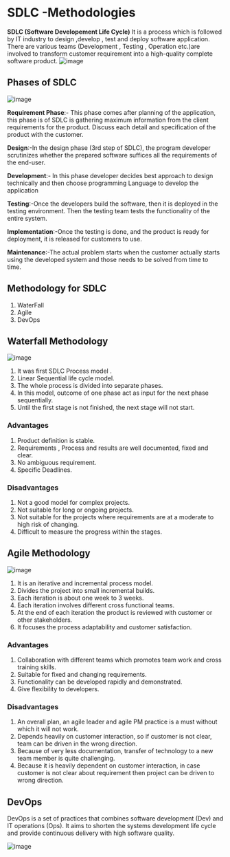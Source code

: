 # SDLC -Methodologies
 
**SDLC (Software Developement Life Cycle)**
It is a process which is followed by IT industry to design ,develop , test and deploy software application.
There are various teams (Development , Testing , Operation etc.)are involved to transform customer requirement into a high-quality complete software product.
![image](https://github.com/kmitsolution/SDLC/assets/84008107/b838520b-8ad6-4c9d-b701-89d2e4dfac58)


## Phases of SDLC
![image](https://github.com/kmitsolution/SDLC/assets/84008107/2c226a30-7184-4b7d-8085-52341c5865e9)





**Requirement Phase**:- This phase comes after planning of the application, this phase is of SDLC is gathering maximum information from the client requirements for the product. Discuss each detail and specification of the product with the customer.

**Design**:-In the design phase (3rd step of SDLC), the program developer scrutinizes whether the prepared software suffices all the requirements of the end-user.

**Development**:- In this phase developer decides best approach to design technically and then choose programming Language to develop the application

**Testing**:-Once the developers build the software, then it is deployed in the testing environment. Then the testing team tests the functionality of the entire system.

**Implementation**:-Once the testing is done, and the product is ready for deployment, it is released for customers to use.

**Maintenance**:-The actual problem starts when the customer actually starts using the developed system and those needs to be solved from time to time.

## Methodology for SDLC
1. WaterFall
2. Agile
3. DevOps

## Waterfall Methodology


![image](https://github.com/kmitsolution/SDLC/assets/84008107/cf051494-d3fe-4b9d-b1ca-da1431e5b80c)

1. It was first SDLC Process model .
2. Linear Sequential life cycle model.
3. The whole process is divided into separate phases.
4. In this model, outcome of one phase act as input for the next phase sequentially.
5. Until the first stage is not finished, the next stage will not start.

### Advantages

1. Product definition is stable.
2. Requirements , Process and results are well documented, fixed and clear.
3. No ambiguous requirement.
4. Specific Deadlines.

### Disadvantages

1. Not a good model for complex projects.
2. Not suitable for long or ongoing projects.
3. Not suitable for the projects where requirements are at a moderate to high risk of changing.
4. Difficult to measure the progress within the stages.

## Agile Methodology

![image](https://github.com/kmitsolution/SDLC/assets/84008107/778dd598-2355-40fe-a180-ff0431e55c96)


1. It is an iterative and incremental process model.
2. Divides the project into small incremental builds.
3. Each iteration is about one week to 3 weeks.
4. Each iteration involves different cross functional teams.
5. At the end of each iteration the product is reviewed with customer or other stakeholders.
6. It focuses the process adaptability and customer satisfaction.

### Advantages

1. Collaboration with different teams which promotes team work and cross training skills.
2. Suitable for fixed and changing requirements.
3. Functionality can be developed rapidly and demonstrated.
4. Give flexibility to developers.

### Disadvantages

1. An overall plan, an agile leader and agile PM practice is a must without which it will not work.
2. Depends heavily on customer interaction, so if customer is not clear, team can be driven in the wrong direction.
3. Because of very less documentation, transfer of technology to a new team member is quite challenging.
4. Because it is heavily dependent on customer interaction, in case customer is not clear about requirement then project can be driven to wrong direction.

## DevOps
DevOps is a set of practices that combines software development (Dev) and IT operations (Ops). It aims to shorten the systems development life cycle and provide continuous delivery with high software quality.

![image](https://github.com/kmitsolution/SDLC/assets/84008107/4f5ef1b4-e55a-40c2-83ce-53a093b7a15f)



